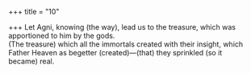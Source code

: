 +++
title = "10"

+++
Let Agni, knowing (the way), lead us to the treasure, which was  apportioned to him by the gods.  
(The treasure) which all the immortals created with their insight, which  Father Heaven as begetter (created)—(that) they sprinkled (so it  
became) real.  